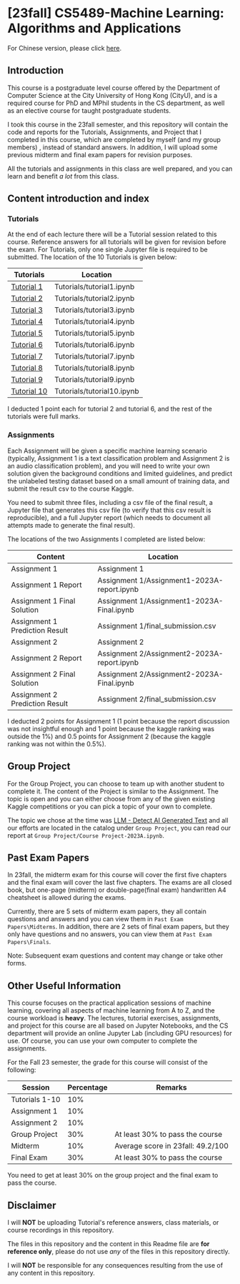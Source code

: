 # [23fall] CS5489-Machine Learning: Algorithms and Applications

For Chinese version, please click [here](readme-zh-cn.md).

## Introduction

This course is a  postgraduate level course offered by the Department of Computer Science at the City University of Hong Kong (CityU), and is a required course for PhD and MPhil students in the CS department, as well as an elective course for taught postgraduate students.

I took this course in the 23fall semester, and this repository will contain the code and reports for the Tutorials, Assignments, and Project that I completed in this course, which are completed by myself (and my group members) , instead of standard answers. In addition, I will upload some previous midterm and final exam papers for revision purposes.

All the tutorials and assignments in this class are well prepared, and you can learn and benefit *a lot* from this class.

## Content introduction and index

### Tutorials

At the end of each lecture there will be a Tutorial session related to this course. Reference answers for all tutorials will be given for revision before the exam. For Tutorials, only one single Jupyter file is required to be submitted. The location of the 10 Tutorials is given below:

| Tutorials                                 | Location                   |
| ----------------------------------------- | -------------------------- |
| [Tutorial 1](Tutorials/tutorial1.ipynb)   | Tutorials/tutorial1.ipynb  |
| [Tutorial 2](Tutorials/tutorial2.ipynb)   | Tutorials/tutorial2.ipynb  |
| [Tutorial 3](Tutorials/tutorial3.ipynb)   | Tutorials/tutorial3.ipynb  |
| [Tutorial 4](Tutorials/tutorial4.ipynb)   | Tutorials/tutorial4.ipynb  |
| [Tutorial 5](Tutorials/tutorial5.ipynb)   | Tutorials/tutorial5.ipynb  |
| [Tutorial 6](Tutorials/tutorial6.ipynb)   | Tutorials/tutorial6.ipynb  |
| [Tutorial 7](Tutorials/tutorial7.ipynb)   | Tutorials/tutorial7.ipynb  |
| [Tutorial 8](Tutorials/tutorial8.ipynb)   | Tutorials/tutorial8.ipynb  |
| [Tutorial 9](Tutorials/tutorial9.ipynb)   | Tutorials/tutorial9.ipynb  |
| [Tutorial 10](Tutorials/tutorial10.ipynb) | Tutorials/tutorial10.ipynb |

I deducted 1 point each for tutorial 2 and tutorial 6, and the rest of the tutorials were full marks.

### Assignments

Each Assignment will be given a specific machine learning scenario (typically, Assignment 1 is a text classification problem and Assignment 2 is an audio classification problem), and you will need to write your own solution given the background conditions and limited guidelines, and predict the unlabeled testing dataset based on a small amount of training data, and submit the result csv to the course Kaggle.

You need to submit three files, including a csv file of the final result, a Jupyter file that generates this csv file (to verify that this csv result is reproducible), and a full Jupyter report (which needs to document all attempts made to generate the final result).

The locations of the two Assignments I completed are listed below:

| Content                          | Location                                    |
| -------------------------------- | ------------------------------------------- |
| Assignment 1                     | Assignment 1                                |
| Assignment 1 Report              | Assignment 1/Assignment1-2023A-report.ipynb |
| Assignment 1 Final Solution      | Assignment 1/Assignment1-2023A-Final.ipynb  |
| Assignment 1 Prediction Result   | Assignment 1/final_submission.csv           |
| Assignment 2                     | Assignment 2                                |
| Assignment 2 Report              | Assignment 2/Assignment2-2023A-report.ipynb |
| Assignment 2 Final Solution      | Assignment 2/Assignment2-2023A-Final.ipynb  |
| Assignment 2 Prediction Result   | Assignment 2/final_submission.csv           |

I deducted 2 points for Assignment 1 (1 point because the report discussion was not insightful enough and 1 point because the kaggle ranking was outside the 1%) and 0.5 points for Assignment 2 (because the kaggle ranking was not within the 0.5%).

## Group Project

For the Group Project, you can choose to team up with another student to complete it. The content of the Project is similar to the Assignment. The topic is open and you can either choose from any of the given existing Kaggle competitions or you can pick a topic of your own to complete.

The topic we chose at the time was [LLM - Detect AI Generated Text](https://www.kaggle.com/competitions/llm-detect-ai-generated-text) and all our efforts are located in the catalog under `Group Project`, you can read our report at `Group Project/Course Project-2023A.ipynb`.

## Past Exam Papers

In 23fall, the midterm exam for this course will cover the first five chapters and the final exam will cover the last five chapters. The exams are all closed book, but one-page (midterm) or double-page(final exam) handwritten A4 cheatsheet is allowed during the exams.

Currently, there are 5 sets of midterm exam papers, they all contain questions and answers and you can view them in `Past Exam Papers\Midterms`. In addition, there are 2 sets of final exam papers, but they only have questions and no answers, you can view them at `Past Exam Papers\Finals`.

Note: Subsequent exam questions and content may change or take other forms.

## Other Useful Information

This course focuses on the practical application sessions of machine learning, covering all aspects of machine learning from A to Z, and the course workload is **heavy**. The lectures, tutorial exercises, assignments, and project for this course are all based on Jupyter Notebooks, and the CS department will provide an online Jupyter Lab (including GPU resources) for use. Of course, you can use your own computer to complete the assignments.

For the Fall 23 semester, the grade for this course will consist of the following:

| Session        | Percentage | Remarks                           |
| -------------- | ---------- | --------------------------------- |
| Tutorials 1-10 | 10%        |                                   |
| Assignment 1   | 10%        |                                   |
| Assignment 2   | 10%        |                                   |
| Group Project  | 30%        | At least 30% to pass the course   |
| Midterm        | 10%        | Average score in 23fall: 49.2/100 |
| Final Exam     | 30%        | At least 30% to pass the course   |

You need to get at least 30% on the group project and the final exam to pass the course.

## Disclaimer

I will **NOT** be uploading Tutorial's reference answers, class materials, or course recordings in this repository.

The files in this repository and the content in this Readme file are **for reference only**, please do not use *any* of the files in this repository directly.

I will **NOT** be responsible for any consequences resulting from the use of any content in this repository.

